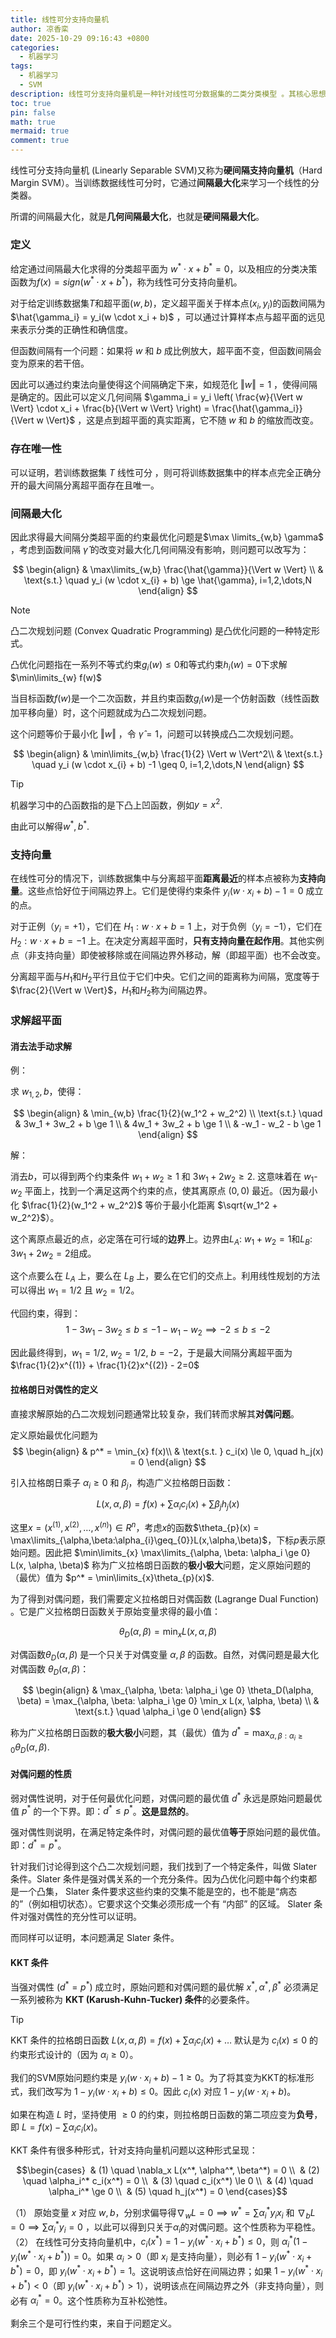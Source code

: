 ```yaml
---
title: 线性可分支持向量机
author: 凉香栾
date: 2025-10-29 09:16:43 +0800
categories:
  - 机器学习
tags:
  - 机器学习
  - SVM
description: 线性可分支持向量机是一种针对线性可分数据集的二类分类模型 。其核心思想是寻找一个间隔最大化的分离超平面，该间隔由距离超平面最近的“支持向量”所决定 。该模型的目标最终被形式化为一个凸二次规划问题 ，并通常通过拉格朗日对偶性和KKT条件来求解 。
toc: true
pin: false
math: true
mermaid: true
comment: true
---
```



线性可分支持向量机 (Linearly Separable SVM)又称为**硬间隔支持向量机**（Hard Margin SVM）。当训练数据线性可分时，它通过**间隔最大化**来学习一个线性的分类器。

所谓的间隔最大化，就是**几何间隔最大化**，也就是**硬间隔最大化**。

### 定义

给定通过间隔最大化求得的分类超平面为 $w^* \cdot x + b^* = 0$，以及相应的分类决策函数为$f(x)=sign(w^* \cdot{x} + b^*)$，称为线性可分支持向量机。

对于给定训练数据集$T$和超平面$(w,b)$，定义超平面关于样本点$(x_{i},y_{i})$的函数间隔为$\hat{\gamma_i} = y_i(w \cdot x_i + b)$ ，可以通过计算样本点与超平面的远见来表示分类的正确性和确信度。

但函数间隔有一个问题：如果将 $w$ 和 $b$ 成比例放大，超平面不变，但函数间隔会变为原来的若干倍。

因此可以通过约束法向量使得这个间隔确定下来，如规范化 $\Vert w \Vert=1$ ，使得间隔是确定的。因此可以定义几何间隔 $\gamma_i = y_i \left( \frac{w}{\Vert w \Vert} \cdot x_i + \frac{b}{\Vert w \Vert} \right) = \frac{\hat{\gamma_i}}{\Vert w \Vert}$ ，这是点到超平面的真实距离，它不随 $w$ 和 $b$ 的缩放而改变。

### 存在唯一性

可以证明，若训练数据集 $T$ 线性可分 ，则可将训练数据集中的样本点完全正确分开的最大间隔分离超平面存在且唯一。

### 间隔最大化

因此求得最大间隔分类超平面的约束最优化问题是$\max \limits_{w,b} \gamma$ ，考虑到函数间隔 $\hat{\gamma}$ 的改变对最大化几何间隔没有影响，则问题可以改写为：

$$
\begin{align}
 & \max\limits_{w,b} \frac{\hat{\gamma}}{\Vert w \Vert} \\
 & \text{s.t.} \quad y_i (w \cdot x_{i} + b) \ge \hat{\gamma}, i=1,2,\dots,N
\end{align}
$$


> [!NOTE] 
> 
> 凸二次规划问题 (Convex Quadratic Programming) 是凸优化问题的一种特定形式。
> 
> 凸优化问题指在一系列不等式约束$g_{i}(w) \leq 0$和等式约束$h_{i}(w)=0$下求解$\min\limits_{w} f(w)$
> 
> 当目标函数$f(w)$是一个二次函数，并且约束函数$g_{i}(w)$是一个仿射函数（线性函数加平移向量）时，这个问题就成为凸二次规划问题。

这个问题等价于最小化 $\Vert w \Vert$ ，令 $\hat{\gamma} = 1$，问题可以转换成凸二次规划问题。

$$
\begin{align}
 & \min\limits_{w,b} \frac{1}{2} \Vert w \Vert^2\\
 & \text{s.t.} \quad y_i (w \cdot x_{i} + b) -1 \geq 0, i=1,2,\dots,N
\end{align}
$$

> [!TIP]
> 机器学习中的凸函数指的是下凸上凹函数，例如$y=x^2$.

由此可以解得$w^*,b^*$.

### 支持向量

在线性可分的情况下，训练数据集中与分离超平面**距离最近**的样本点被称为**支持向量**。这些点恰好位于间隔边界上。它们是使得约束条件 $y_i(w \cdot x_i + b) - 1 = 0$ 成立的点。

对于正例（$y_i = +1$），它们在 $H_1: w \cdot x + b = 1$ 上，对于负例（$y_i = -1$），它们在 $H_2: w \cdot x + b = -1$ 上。在决定分离超平面时，**只有支持向量在起作用**。其他实例点（非支持向量）即使被移除或在间隔边界外移动，解（即超平面）也不会改变。

分离超平面与$H_{1}$和$H_{2}$平行且位于它们中央。它们之间的距离称为间隔，宽度等于$\frac{2}{\Vert w \Vert}$，$H_{1}$和$H_{2}$称为间隔边界。

### 求解超平面

#### 消去法手动求解

例：

求 $w_{1,2} , b$，使得：

$$
\begin{align}
 & \min_{w,b} \frac{1}{2}(w_1^2 + w_2^2) \\
\text{s.t.} \quad & 3w_1 + 3w_2 + b \ge 1  \\
& 4w_1 + 3w_2 + b \ge 1  \\
& -w_1 - w_2 - b \ge 1
\end{align}
$$

解：

消去$b$，可以得到两个约束条件 $w_1 + w_2 \ge 1$ 和 $3w_1 + 2w_2 \ge 2$. 这意味着在 $w_1$-$w_2$ 平面上，找到一个满足这两个约束的点，使其离原点 $(0, 0)$ 最近。（因为最小化 $\frac{1}{2}(w_1^2 + w_2^2)$ 等价于最小化距离 $\sqrt{w_1^2 + w_2^2}$）。

这个离原点最近的点，必定落在可行域的**边界**上。边界由$L_A$: $w_1 + w_2 = 1$和$L_B$: $3w_1 + 2w_2 = 2$组成。

这个点要么在 $L_A$ 上，要么在 $L_B$ 上，要么在它们的交点上。利用线性规划的方法可以得出 $w_1 = 1/2$ 且 $w_2 = 1/2$。

代回约束，得到：
$$
1 - 3w_1 - 3w_2 \le b \le -1 - w_1 - w_2 \implies -2 \leq b \leq -2
$$

因此最终得到，$w_1 = 1/2$, $w_2 = 1/2$, $b = -2$，于是最大间隔分离超平面为$\frac{1}{2}x^{(1)} + \frac{1}{2}x^{(2)} - 2=0$

#### 拉格朗日对偶性的定义

直接求解原始的凸二次规划问题通常比较复杂，我们转而求解其**对偶问题**。

定义原始最优化问题为
$$
\begin{align}
 &  p^* = \min_{x} f(x)\\
 & \text{s.t. } c_i(x) \le 0, \quad h_j(x) = 0
\end{align}
$$

引入拉格朗日乘子 $\alpha_i \ge 0$ 和 $\beta_j$，构造广义拉格朗日函数：

$$L(x, \alpha, \beta) = f(x) + \sum \alpha_i c_i(x) + \sum \beta_j h_j(x)$$

这里$x = \left(x^{(1)},x^{(2)},\dots,x^{(n)}\right) \in R^n$，考虑$x$的函数$\theta_{p}(x) = \max\limits_{\alpha,\beta:\alpha_{i}\geq_{0}}L(x,\alpha,\beta)$，下标$p$表示原始问题。因此把 $\min\limits_{x} \max\limits_{\alpha, \beta: \alpha_i \ge 0} L(x, \alpha, \beta)$ 称为广义拉格朗日函数的**极小极大**问题，定义原始问题的（最优）值为 $p^* = \min\limits_{x}\theta_{p}(x)$.

为了得到对偶问题，我们需要定义拉格朗日对偶函数 (Lagrange Dual Function) 。它是广义拉格朗日函数关于原始变量求得的最小值：

$$
\theta_D(\alpha, \beta) = \min_x L(x, \alpha, \beta)
$$

对偶函数$\theta_D(\alpha, \beta)$ 是一个只关于对偶变量 $\alpha, \beta$ 的函数。自然，对偶问题是最大化对偶函数 $\theta_D(\alpha, \beta)$：

$$
\begin{align}
 & \max_{\alpha, \beta: \alpha_i \ge 0} \theta_D(\alpha, \beta) = \max_{\alpha, \beta: \alpha_i \ge 0} \min_x L(x, \alpha, \beta) \\
 & \text{s.t.} \quad \alpha_i \ge 0
\end{align}
$$

称为广义拉格朗日函数的**极大极小**问题，其（最优）值为 $d^* = \max_{\alpha, \beta: \alpha_i \ge 0} \theta_D(\alpha, \beta)$.

#### 对偶问题的性质

弱对偶性说明，对于任何最优化问题，对偶问题的最优值 $d^*$ 永远是原始问题最优值 $p^*$ 的一个下界。即：$d^* \le p^*$。**这是显然的**。

强对偶性则说明，在满足特定条件时，对偶问题的最优值**等于**原始问题的最优值。即：$d^* = p^*$。

针对我们讨论得到这个凸二次规划问题，我们找到了一个特定条件，叫做 Slater 条件。Slater 条件是强对偶关系的一个充分条件。因为凸优化问题中每个约束都是一个凸集， Slater 条件要求这些约束的交集不能是空的，也不能是“病态的”（例如相切状态）。它要求这个交集必须形成一个有 “内部” 的区域。 Slater 条件对强对偶性的充分性可以证明。

而同样可以证明，本问题满足 Slater 条件。

#### KKT 条件

当强对偶性 ($d^* = p^*$) 成立时，原始问题和对偶问题的最优解 $x^*, \alpha^*, \beta^*$ 必须满足一系列被称为 **KKT (Karush-Kuhn-Tucker) 条件**的必要条件。

> [!TIP]
> 
> KKT 条件的拉格朗日函数 $L(x, \alpha, \beta) = f(x) + \sum \alpha_i c_i(x) + \dots$ 默认是为 $c_i(x) \le 0$ 的约束形式设计的（因为 $\alpha_i \ge 0$）。
> 
> 我们的SVM原始问题约束是 $y_i (w \cdot x_i + b) - 1 \ge 0$。为了将其变为KKT的标准形式，我们改写为 $1 - y_i (w \cdot x_i + b) \le 0$。因此 $c_i(x)$ 对应 $1 - y_i (w \cdot x_i + b)$。
> 
> 如果在构造 $L$ 时，坚持使用 $\ge 0$ 的约束，则拉格朗日函数的第二项应变为**负号**，即 $L = f(x) - \sum \alpha_i c_i(x)$。

KKT 条件有很多种形式，针对支持向量机问题以这种形式呈现：

$$\begin{cases}  & (1) \quad \nabla_x L(x^*, \alpha^*, \beta^*) = 0 \\  & (2) \quad \alpha_i^* c_i(x^*) = 0 \\  & (3) \quad c_i(x^*) \le 0 \\  & (4) \quad \alpha_i^* \ge 0 \\  & (5) \quad h_j(x^*) = 0 \end{cases}$$

（1） 原始变量 $x$ 对应 $w, b$，分别求偏导得$\nabla_w L = 0 \implies w^* = \sum \alpha_i^* y_i x_i$ 和 $\nabla_b L = 0 \implies \sum \alpha_i^* y_i = 0$ ，以此可以得到只关于$\alpha_{i}$的对偶问题。这个性质称为平稳性。
（2） 在线性可分支持向量机中，$c_i(x^*) = 1 - y_i(w^* \cdot x_i + b^*) \le 0$，则 $\alpha_i^* (1 - y_i(w^* \cdot x_i + b^*)) = 0$。如果 $\alpha_{i} > 0$（即 $x_i$ 是支持向量），则必有 $1 - y_i(w^* \cdot x_i + b^*) = 0$，即 $y_i(w^* \cdot x_i + b^*) = 1$。这说明该点恰好在间隔边界；如果 $1 - y_i(w^* \cdot x_i + b^*) < 0$（即 $y_i(w^* \cdot x_i + b^*) > 1$），说明该点在间隔边界之外（非支持向量），则必有 $\alpha_i^* = 0$。这个性质称为互补松弛性。

剩余三个是可行性约束，来自于问题定义。